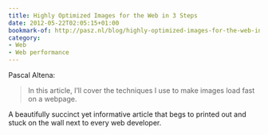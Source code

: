 ```yaml
---
title: Highly Optimized Images for the Web in 3 Steps
date: 2012-05-22T02:05:15+01:00
bookmark-of: http://pasz.nl/blog/highly-optimized-images-for-the-web-in-three-steps/
category:
- Web
- Web performance
---
```

Pascal Altena:

> In this article, I’ll cover the techniques I use to make images load fast on a webpage.

A beautifully succinct yet informative article that begs to printed out and stuck on the wall next to every web developer.
